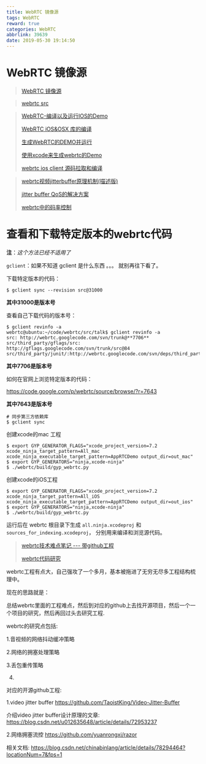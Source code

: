 ```yaml
---
title: WebRTC 镜像源
tags: WebRTC
reward: true
categories: WebRTC
abbrlink: 39639
date: 2019-05-30 19:14:50
---
```


# WebRTC 镜像源

> [WebRTC 镜像源](https://webrtc.agora.io/mirror/)

> [webrtc src](http://120.92.49.206:3232/chromiumsrc/webrtc)

> [WebRTC-编译以及运行IOS的Demo](<https://www.jianshu.com/p/1b4c79b45055>)
>
> [WebRTC iOS&OSX 库的编译](<http://www.enkichen.com/2017/05/12/webrtc-ios-build/>)
>
> [生成WebRTC的DEMO并运行](<https://www.binss.me/blog/build-webrtc-demo-and-run/>)
>
> [使用xcode来生成webrtc的Demo](<https://www.binss.me/blog/use-xcode-to-bulid-webrtc-demo/>)
>
> [webrtc ios client 源码拉取和编译](<https://blog.csdn.net/liwenlong_only/article/details/79422673>)

> [webrtc视频jitterbuffer原理机制(描述版)](<https://www.jianshu.com/p/bd10d60cebcd>)
>
> [jitter buffer QoS的解决方案](https://www.cnblogs.com/lidabo/p/6846548.html)
>
> [webrtc中的码率控制](<https://blog.csdn.net/chinabinlang/article/details/78294464?locationNum=7&fps=1>)
>
> 

# 查看和下载特定版本的webrtc代码

**注**：*这个方法已经不适用了*

`gclient`：如果不知道 gclient 是什么东西 。。。 就别再往下看了。

下载特定版本的代码：

```shell
$ gclient sync --revision src@31000
```

**其中31000是版本号**

查看自己下载代码的版本号：

```shell
$ gclient revinfo -a
webrtc@ubuntu:~/code/webrtc/src/talk$ gclient revinfo -a
src: http://webrtc.googlecode.com/svn/trunk@**7706**
src/third_party/gflags/src: http://gflags.googlecode.com/svn/trunk/src@84
src/third_party/junit/:http://webrtc.googlecode.com/svn/deps/third_party/junit@3367
```

**其中7706是版本号**

如何在官网上浏览特定版本的代码：

https://code.google.com/p/webrtc/source/browse/?r=7643

**其中7643是版本号**

```shell
# 同步第三方依赖库
$ gclient sync
```





创建xcode的mac 工程

```shell
$ export GYP_GENERATOR_FLAGS="xcode_project_version=7.2 xcode_ninja_target_pattern=All_mac xcode_ninja_executable_target_pattern=AppRTCDemo output_dir=out_mac"
$ export GYP_GENERATORS="ninja,xcode-ninja"
$ ./webrtc/build/gyp_webrtc.py 
```

创建xcode的iOS工程 

```shell
$ export GYP_GENERATOR_FLAGS="xcode_project_version=7.2 xcode_ninja_target_pattern=All_iOS xcode_ninja_executable_target_pattern=AppRTCDemo output_dir=out_ios"
$ export GYP_GENERATORS="ninja,xcode-ninja"
$ ./webrtc/build/gyp_webrtc.py 
```

运行后在 webrtc 根目录下生成 `all.ninja.xcodeproj` 和 `sources_for_indexing.xcodeproj`， 分别用来编译和浏览源代码。





> [webrtc技术难点笔记 --- 带github工程](<https://blog.csdn.net/zhangkai19890929/article/details/84590332>)
>
> [webrtc代码研究](https://blog.csdn.net/zhangkai19890929/article/category/7955356)

webrtc工程有点大，自己强攻了一个多月，基本被拖进了无穷无尽多工程结构梳理中。

现在的思路就是：

总结webrtc里面的工程难点，然后到对应的github上去找开源项目，然后一个一个项目的研究，然后再回过头去研究工程.

webrtc的研究点包括:

1.音视频的网络抖动缓冲策略

2.网络的拥塞处理策略

3.丢包重传策略

4.

对应的开源github工程:

1.video jitter buffer https://github.com/TaoistKing/Video-Jitter-Buffer

介绍video jitter buffer设计原理的文章: https://blog.csdn.net/u012635648/article/details/72953237

2.网络拥塞流控 https://github.com/yuanrongxi/razor

相关文档: https://blog.csdn.net/chinabinlang/article/details/78294464?locationNum=7&fps=1

